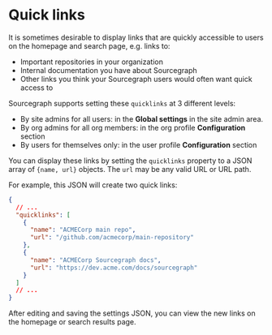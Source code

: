 # Quick links

It is sometimes desirable to display links that are quickly accessible to users on the homepage and search page, e.g. links to:

- Important repositories in your organization
- Internal documentation you have about Sourcegraph
- Other links you think your Sourcegraph users would often want quick access to

Sourcegraph supports setting these `quicklinks` at 3 different levels:

- By site admins for all users: in the **Global settings** in the site admin area.
- By org admins for all org members: in the org profile **Configuration** section
- By users for themselves only: in the user profile **Configuration** section

You can display these links by setting the `quicklinks` property to a JSON array of `{name, url}` objects. The `url` may be any valid URL or URL path.

For example, this JSON will create two quick links:

```json
{
  // ...
  "quicklinks": [
    {
      "name": "ACMECorp main repo",
      "url": "/github.com/acmecorp/main-repository"
    },
    {
      "name": "ACMECorp Sourcegraph docs",
      "url": "https://dev.acme.com/docs/sourcegraph"
    }
  ]
  // ...
}
```

After editing and saving the settings JSON, you can view the new links on the homepage or search results page.
